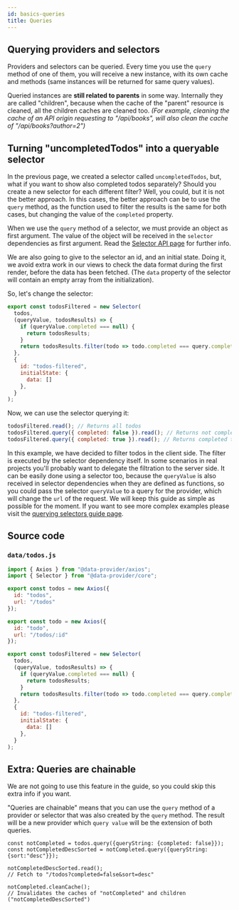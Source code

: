 ```yaml
---
id: basics-queries
title: Queries
---
```


## Querying providers and selectors

Providers and selectors can be queried. Every time you use the `query` method of one of them, you will receive a new instance, with its own cache and methods (same instances will be returned for same query values).

Queried instances are __still related to parents__ in some way. Internally they are called "children", because when the cache of the "parent" resource is cleaned, all the children caches are cleaned too. _(For example, cleaning the cache of an API origin requesting to "/api/books", will also clean the cache of "/api/books?author=2")_

## Turning "uncompletedTodos" into a queryable selector

In the previous page, we created a selector called `uncompletedTodos`, but, what if you want to show also completed todos separately? Should you create a new selector for each different filter? Well, you could, but it is not the better approach. In this cases, the better approach can be to use the `query` method, as the function used to filter the results is the same for both cases, but changing the value of the `completed` property.

When we use the `query` method of a selector, we must provide an object as first argument. The value of the object will be received in the `selector` dependencies as first argument. Read the [Selector API page](api-selector.md) for further info.

We are also going to give to the selector an id, and an initial state. Doing it, we avoid extra work in our views to check the data format during the first render, before the data has been fetched. (The `data` property of the selector will contain an empty array from the initialization).

So, let's change the selector:

```javascript
export const todosFiltered = new Selector(
  todos,
  (queryValue, todosResults) => {
    if (queryValue.completed === null) {
      return todosResults;
    }
    return todosResults.filter(todo => todo.completed === query.completed)
  },
  {
    id: "todos-filtered",
    initialState: {
      data: []
    },
  }
);
```

Now, we can use the selector querying it:

```javascript
todosFiltered.read(); // Returns all todos
todosFiltered.query({ completed: false }).read(); // Returns not completed todos
todosFiltered.query({ completed: true }).read(); // Returns completed todos
```

In this example, we have decided to filter todos in the client side. The filter is executed by the selector dependency itself. In some scenarios in real projects you'll probably want to delegate the filtration to the server side. It can be easily done using a selector too, because the `queryValue` is also received in selector dependencies when they are defined as functions, so you could pass the selector `queryValue` to a query for the provider, which will change the `url` of the request. We will keep this guide as simple as possible for the moment. If you want to see more complex examples please visit the [querying selectors guide page](guides-querying-selectors.md).

## Source code

### `data/todos.js`

```javascript
import { Axios } from "@data-provider/axios";
import { Selector } from "@data-provider/core";

export const todos = new Axios({
  id: "todos",
  url: "/todos"
});

export const todo = new Axios({
  id: "todo",
  url: "/todos/:id"
});

export const todosFiltered = new Selector(
  todos,
  (queryValue, todosResults) => {
    if (queryValue.completed === null) {
      return todosResults;
    }
    return todosResults.filter(todo => todo.completed === query.completed)
  },
  {
    id: "todos-filtered",
    initialState: {
      data: []
    },
  }
);
```

## Extra: Queries are chainable

We are not going to use this feature in the guide, so you could skip this extra info if you want.

"Queries are chainable" means that you can use the `query` method of a provider or selector that was also created by the `query` method. The result will be a new provider which `query value` will be the extension of both queries.

```
const notCompleted = todos.query({queryString: {completed: false}});
const notCompletedDescSorted = notCompleted.query({queryString: {sort:"desc"}});

notCompletedDescSorted.read();
// Fetch to "/todos?completed=false&sort=desc"

notCompleted.cleanCache();
// Invalidates the caches of "notCompleted" and children ("notCompletedDescSorted")
```
